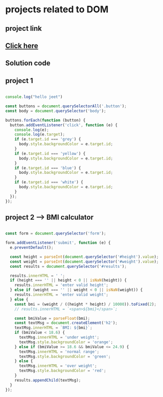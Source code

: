# projects related to DOM

## project link

## [Click here](https://stackblitz.com/edit/stackblitz-starters-m1xd2ux2?description=HTML/CSS/JS%20Starter&file=script.js,styles.css,index.html&terminalHeight=10&title=Static%20Starter)

## Solution code

## project 1 

``` javascript 

console.log("hello jeet")

const buttons = document.querySelectorAll('.button');
const body = document.querySelector('body');

buttons.forEach(function (button) {
  button.addEventListener('click', function (e) {
    console.log(e);
    console.log(e.target);
    if (e.target.id === 'grey') {
      body.style.backgroundColor = e.target.id;
    }
    if (e.target.id === 'yellow') {
      body.style.backgroundColor = e.target.id;
    }
    if (e.target.id === 'blue') {
      body.style.backgroundColor = e.target.id;
    }
    if (e.target.id === 'white') {
      body.style.backgroundColor = e.target.id;
    }
  });
});

```

## project 2 --> BMI calculator

``` javascript

const form = document.querySelector('form');

form.addEventListener('submit', function (e) {
  e.preventDefault();

  const height = parseInt(document.querySelector('#height').value);
  const weight = parseInt(document.querySelector('#weight').value);
  const results = document.querySelector('#results');

  results.innerHTML = ' ';
  if (height === '' || height < 0 || isNaN(height)) {
    results.innerHTML = 'enter valid height';
  } else if (weight === '' || weight < 0 || isNaN(weight)) {
    results.innerHTML = 'enter valid weight';
  } else {
    const bmi = (weight / ((height * height) / 10000)).toFixed(2);
    // results.innerHTML = `<span>${bmi}</span>`;

    const bmiValue = parseFloat(bmi);
    const textMsg = document.createElement('h2');
    textMsg.innerHTML = `BMI: ${bmi}`;
    if (bmiValue < 18.6) {
      textMsg.innerHTML = 'under weight';
      textMsg.style.backgroundColor = 'orange';
    } else if (bmiValue >= 18.6 && bmiValue <= 24.9) {
      textMsg.innerHTML = 'normal range';
      textMsg.style.backgroundColor = 'green';
    } else {
      textMsg.innerHTML = 'over weight';
      textMsg.style.backgroundColor = 'red';
    }
    results.appendChild(textMsg);
  }
});
